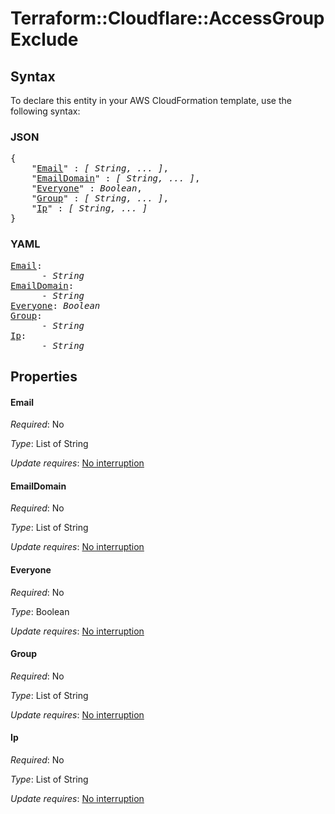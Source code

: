 # Terraform::Cloudflare::AccessGroup Exclude

## Syntax

To declare this entity in your AWS CloudFormation template, use the following syntax:

### JSON

<pre>
{
    "<a href="#email" title="Email">Email</a>" : <i>[ String, ... ]</i>,
    "<a href="#emaildomain" title="EmailDomain">EmailDomain</a>" : <i>[ String, ... ]</i>,
    "<a href="#everyone" title="Everyone">Everyone</a>" : <i>Boolean</i>,
    "<a href="#group" title="Group">Group</a>" : <i>[ String, ... ]</i>,
    "<a href="#ip" title="Ip">Ip</a>" : <i>[ String, ... ]</i>
}
</pre>

### YAML

<pre>
<a href="#email" title="Email">Email</a>: <i>
      - String</i>
<a href="#emaildomain" title="EmailDomain">EmailDomain</a>: <i>
      - String</i>
<a href="#everyone" title="Everyone">Everyone</a>: <i>Boolean</i>
<a href="#group" title="Group">Group</a>: <i>
      - String</i>
<a href="#ip" title="Ip">Ip</a>: <i>
      - String</i>
</pre>

## Properties

#### Email

_Required_: No

_Type_: List of String

_Update requires_: [No interruption](https://docs.aws.amazon.com/AWSCloudFormation/latest/UserGuide/using-cfn-updating-stacks-update-behaviors.html#update-no-interrupt)

#### EmailDomain

_Required_: No

_Type_: List of String

_Update requires_: [No interruption](https://docs.aws.amazon.com/AWSCloudFormation/latest/UserGuide/using-cfn-updating-stacks-update-behaviors.html#update-no-interrupt)

#### Everyone

_Required_: No

_Type_: Boolean

_Update requires_: [No interruption](https://docs.aws.amazon.com/AWSCloudFormation/latest/UserGuide/using-cfn-updating-stacks-update-behaviors.html#update-no-interrupt)

#### Group

_Required_: No

_Type_: List of String

_Update requires_: [No interruption](https://docs.aws.amazon.com/AWSCloudFormation/latest/UserGuide/using-cfn-updating-stacks-update-behaviors.html#update-no-interrupt)

#### Ip

_Required_: No

_Type_: List of String

_Update requires_: [No interruption](https://docs.aws.amazon.com/AWSCloudFormation/latest/UserGuide/using-cfn-updating-stacks-update-behaviors.html#update-no-interrupt)

